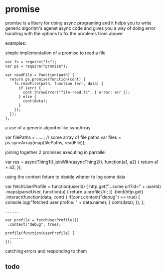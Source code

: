 # promise

promise is a libary for doing async programing
and it helps you to write generic algoritm's agenst async code
and gives you a way of doing error handling with the options to fix
the problems from abowe

examples:

simple implementation of a promise to read a file

    var fs = require("fs");
    var ps = require("promise");
    
    var readFile = function(path) {
      return ps.promise(function(cont) {
        fs.readFile(path, function (err, data) {
          if (err) {
            cont.throwError("file-read.fs", { error: err });
          } else {
            cont(data);
          }
        });
      });
    };
    
    
a use of a generic algoritm like syncArray

   var filePaths = ......; // some array of file paths
   var files = ps.syncArray(map(filePaths, readFile));
   
joining together 2 promises executing in parrallel
  
   var res = asyncThing1().joinWith(asyncThing2(), function(a1, a2) {
     return a1 + a2;
   });
   
using the context feture to deside wheter to log some data

   var fetchUserProfile  = function(userId) {
      http.get("...some url?id=" + userId)
        .maps(parseUser, function(u) { return u.profileUrl; })
        .bind(http.get)
        .interact(function(data, cont) {
          if(cont.context("debug") == true) {
            console.log("fetched user profile: " + data.name);
          }
          cont(data);
        });
    };
    
    ......
    
    var profile = fetchUserProfile(1)
     .context("debug", true);
    
    profile(function(userProfile) {
      ......
    });


catching errors and responding to them

## todo









    